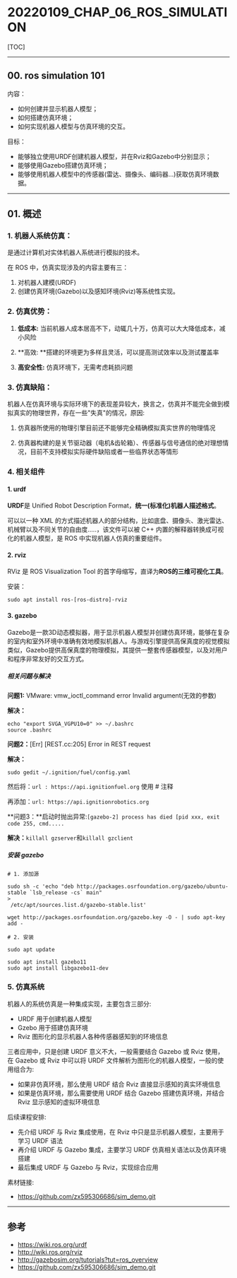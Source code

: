 # 20220109_CHAP_06_ROS_SIMULATION

[TOC]



---



## 00. ros simulation 101

内容：

- 如何创建并显示机器人模型；
- 如何搭建仿真环境；
- 如何实现机器人模型与仿真环境的交互。



目标：

- 能够独立使用URDF创建机器人模型，并在Rviz和Gazebo中分别显示；
- 能够使用Gazebo搭建仿真环境；
- 能够使用机器人模型中的传感器(雷达、摄像头、编码器...)获取仿真环境数据。



---



## 01. 概述

### 1. **机器人系统仿真：**

是通过计算机对实体机器人系统进行模拟的技术。

在 ROS 中，仿真实现涉及的内容主要有三：

1. 对机器人建模(URDF)
2. 创建仿真环境(Gazebo)以及感知环境(Rviz)等系统性实现。



### 2. 仿真优势：

1. **低成本:** 当前机器人成本居高不下，动辄几十万，仿真可以大大降低成本，减小风险

2. **高效: **搭建的环境更为多样且灵活，可以提高测试效率以及测试覆盖率

3. **高安全性:** 仿真环境下，无需考虑耗损问题



### 3. 仿真缺陷：

机器人在仿真环境与实际环境下的表现差异较大，换言之，仿真并不能完全做到模拟真实的物理世界，存在一些"失真"的情况，原因:

1. 仿真器所使用的物理引擎目前还不能够完全精确模拟真实世界的物理情况

2. 仿真器构建的是关节驱动器（电机&齿轮箱）、传感器与信号通信的绝对理想情况，目前不支持模拟实际硬件缺陷或者一些临界状态等情形



### 4. 相关组件

#### 1. urdf

**URDF**是 Unified Robot Description Format，**统一(标准化)机器人描述格式**。

可以以一种 XML 的方式描述机器人的部分结构，比如底盘、摄像头、激光雷达、机械臂以及不同关节的自由度.....，该文件可以被 C++ 内置的解释器转换成可视化的机器人模型，是 ROS 中实现机器人仿真的重要组件。



#### 2. rviz

RViz 是 ROS Visualization Tool 的首字母缩写，直译为**ROS的三维可视化工具**。

安装：

```
sudo apt install ros-[ros-distro]-rviz
```



#### 3. gazebo

Gazebo是一款3D动态模拟器，用于显示机器人模型并创建仿真环境，能够在复杂的室内和室外环境中准确有效地模拟机器人。与游戏引擎提供高保真度的视觉模拟类似，Gazebo提供高保真度的物理模拟，其提供一整套传感器模型，以及对用户和程序非常友好的交互方式。



##### 相关问题与解决

**问题1:** VMware: vmw_ioctl_command error Invalid argument(无效的参数)

**解决：**

```shell
echo "export SVGA_VGPU10=0" >> ~/.bashrc
source .bashrc
```



**问题2：**[Err] [REST.cc:205] Error in REST request

**解决：**

`sudo gedit ~/.ignition/fuel/config.yaml`

然后将：`url : https://api.ignitionfuel.org` 使用 # 注释

再添加：`url: https://api.ignitionrobotics.org`



**问题3：**启动时抛出异常:`[gazebo-2] process has died [pid xxx, exit code 255, cmd.....`

**解决：**`killall gzserver`和`killall gzclient`



##### 安装 gazebo

```shell
# 1. 添加源

sudo sh -c 'echo "deb http://packages.osrfoundation.org/gazebo/ubuntu-stable `lsb_release -cs` main" 
>
 /etc/apt/sources.list.d/gazebo-stable.list'

wget http://packages.osrfoundation.org/gazebo.key -O - | sudo apt-key add -

# 2. 安装

sudo apt update

sudo apt install gazebo11 
sudo apt install libgazebo11-dev
```



### 5. 仿真系统

机器人的系统仿真是一种集成实现，主要包含三部分:

- URDF 用于创建机器人模型
- Gzebo 用于搭建仿真环境
- Rviz 图形化的显示机器人各种传感器感知到的环境信息

三者应用中，只是创建 URDF 意义不大，一般需要结合 Gazebo 或 Rviz 使用，在 Gazebo 或 Rviz 中可以将 URDF 文件解析为图形化的机器人模型，一般的使用组合为:

- 如果非仿真环境，那么使用 URDF 结合 Rviz 直接显示感知的真实环境信息
- 如果是仿真环境，那么需要使用 URDF 结合 Gazebo 搭建仿真环境，并结合 Rviz 显示感知的虚拟环境信息

后续课程安排:

- 先介绍 URDF 与 Rviz 集成使用，在 Rviz 中只是显示机器人模型，主要用于学习 URDF 语法
- 再介绍 URDF 与 Gazebo 集成，主要学习 URDF 仿真相关语法以及仿真环境搭建
- 最后集成 URDF 与 Gazebo 与 Rviz，实现综合应用

素材链接:

- https://github.com/zx595306686/sim_demo.git




---



## 参考

- https://wiki.ros.org/urdf
- http://wiki.ros.org/rviz
- http://gazebosim.org/tutorials?tut=ros_overview
- https://github.com/zx595306686/sim_demo.git
